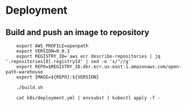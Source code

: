 # Deployment

## Build and push an image to repository

        export AWS_PROFILE=openpath
        export VERSION=0.0.3
        export REGISTRY_ID=`aws ecr describe-repositories | jq '.repositories[0].registryId' | sed -e 's/"//g'`
        export REPO=$REGISTRY_ID.dkr.ecr.us-east-1.amazonaws.com/open-path-warehouse
        export IMAGE=${REPO}:${VERSION}

        ./build.sh

        cat k8s/deployment.yml | envsubst | kubectl apply -f -
